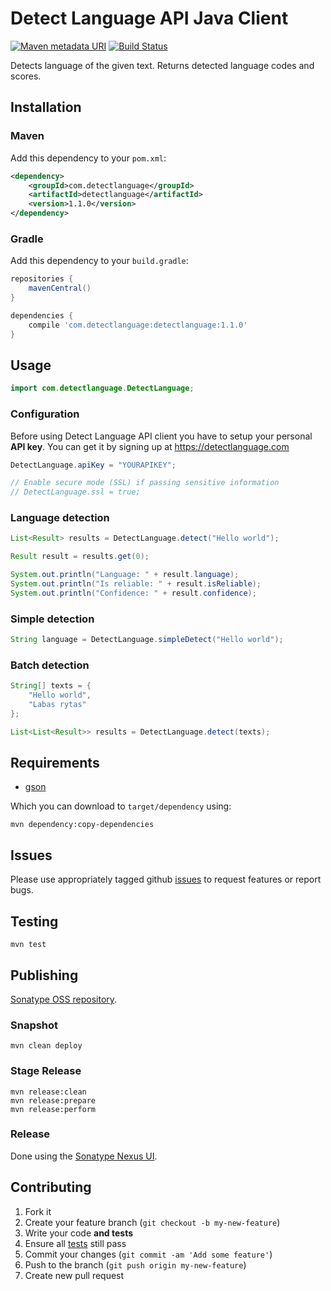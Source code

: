 # Detect Language API Java Client

[![Maven metadata URI](https://img.shields.io/maven-metadata/v/http/central.maven.org/maven2/com/detectlanguage/detectlanguage/maven-metadata.xml.svg)](https://mvnrepository.com/artifact/com.detectlanguage/detectlanguage)
[![Build Status](https://github.com/detectlanguage/detectlanguage-java/actions/workflows/main.yml/badge.svg)](https://github.com/detectlanguage/detectlanguage-java/actions)

Detects language of the given text. Returns detected language codes and scores.


## Installation

### Maven

Add this dependency to your `pom.xml`:

```xml
<dependency>
    <groupId>com.detectlanguage</groupId>
    <artifactId>detectlanguage</artifactId>
    <version>1.1.0</version>
</dependency>
```

### Gradle

Add this dependency to your `build.gradle`:

```gradle
repositories {
	mavenCentral()
}

dependencies {
	compile 'com.detectlanguage:detectlanguage:1.1.0'
}
```

## Usage

```java
import com.detectlanguage.DetectLanguage;
```

### Configuration

Before using Detect Language API client you have to setup your personal **API key**. You can get it by signing up at https://detectlanguage.com

```java
DetectLanguage.apiKey = "YOURAPIKEY";

// Enable secure mode (SSL) if passing sensitive information
// DetectLanguage.ssl = true;
```

### Language detection

```java
List<Result> results = DetectLanguage.detect("Hello world");

Result result = results.get(0);

System.out.println("Language: " + result.language);
System.out.println("Is reliable: " + result.isReliable);
System.out.println("Confidence: " + result.confidence);
```

### Simple detection

```java
String language = DetectLanguage.simpleDetect("Hello world");
```

### Batch detection

```java
String[] texts = {
	"Hello world",
	"Labas rytas"
};

List<List<Result>> results = DetectLanguage.detect(texts);
```

## Requirements

- [gson](http://code.google.com/p/google-gson/)

Which you can download to `target/dependency` using:

    mvn dependency:copy-dependencies

## Issues

Please use appropriately tagged github [issues](https://github.com/detectlanguage/detectlanguage-java/issues) to request features or report bugs.

## Testing

    mvn test

## Publishing

[Sonatype OSS repository](https://docs.sonatype.org/display/Repository/Sonatype+OSS+Maven+Repository+Usage+Guide).

### Snapshot

    mvn clean deploy

### Stage Release

    mvn release:clean
    mvn release:prepare
    mvn release:perform

### Release

Done using the [Sonatype Nexus UI](https://oss.sonatype.org/).

## Contributing

1. Fork it
2. Create your feature branch (`git checkout -b my-new-feature`)
3. Write your code **and tests**
4. Ensure all [tests](#testing) still pass
5. Commit your changes (`git commit -am 'Add some feature'`)
6. Push to the branch (`git push origin my-new-feature`)
7. Create new pull request
